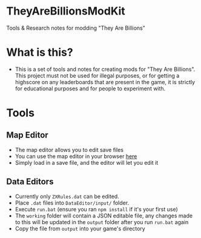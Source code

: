 # TheyAreBillionsModKit
Tools &amp; Research notes for modding "They Are Billions"

# What is this?

 - This is a set of tools and notes for creating mods for "They Are Billions". This project must not be used for illegal purposes, or for getting a highscore on any leaderboards that are present in the game, it is strictly for educational purposes and for people to experiment with.

# Tools

## Map Editor
 - The map editor allows you to edit save files
 - You can use the map editor in your browser [here](https://ash47.github.io/TheyAreBillionsModKit/MapEditorHtml/)
 - Simply load in a save file, and the editor will let you edit it

## Data Editors
 - Currently only `ZXRules.dat` can be edited.
 - Place `.dat` files into `DataEditor/input/` folder.
 - Execute `run.bat` (ensure you ran `npm install` if it's your first use)
 - The `working` folder will contain a JSON editable file, any changes made to this will be updated in the `output` folder after you run `run.bat` again
 - Copy the file from `output` into your game's directory
